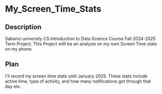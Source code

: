 # My_Screen_Time_Stats
 
## Description
Sabanci university CS Introduction to Data Science Course Fall 2024-2025 Term Project. This Project willl be an analysis on my own Screen Time stats on my phone.

## Plan
I'll record my screen time stats until January 2025. These stats include active time, type of activity, and how many notifications got through that day etc.